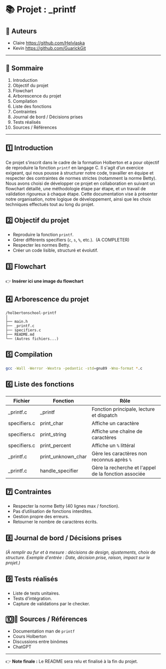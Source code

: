 # 📚 Projet : \_printf

## 📝 Auteurs

- Claire https://github.com/Helvlaska
- Kevin https://github.com/GuarickGit

---

## 📖 Sommaire

1. Introduction
2. Objectif du projet
3. Flowchart
4. Arborescence du projet
5. Compilation
6. Liste des fonctions
7. Contraintes
8. Journal de bord / Décisions prises
9. Tests réalisés
10. Sources / Références

---

## 1️⃣ Introduction

Ce projet s’inscrit dans le cadre de la formation Holberton et a pour objectif de reproduire la fonction `printf` en langage C. Il s'agit d’un exercice exigeant, qui nous pousse à structurer notre code, travailler en équipe et respecter des contraintes de normes strictes (notamment la norme Betty). Nous avons choisi de développer ce projet en collaboration en suivant un flowchart détaillé, une méthodologie étape par étape, et un travail de validation rigoureux à chaque étape. Cette documentation vise à présenter notre organisation, notre logique de développement, ainsi que les choix techniques effectués tout au long du projet.

## 2️⃣ Objectif du projet

- Reproduire la fonction `printf`.
- Gérer différents specifiers (`c`, `s`, `%`, etc.).  (A COMPLETER)
- Respecter les normes Betty.
- Créer un code lisible, structuré et évolutif.

## 3️⃣ Flowchart

👉 **Insérer ici une image du flowchart** 

## 4️⃣ Arborescence du projet

```
/holbertonschool-printf
│
├── main.h
├── _printf.c
├── specifiers.c
├── README.md
└── (Autres fichiers...)
```

## 5️⃣ Compilation

```bash
gcc -Wall -Werror -Wextra -pedantic -std=gnu89 -Wno-format *.c
```

## 6️⃣ Liste des fonctions

| Fichier             | Fonction             | Rôle                                                 |
| ------------------- | -------------------- | ---------------------------------------------------- |
| _printf.c           | _printf             | Fonction principale, lecture et dispatch             |
| specifiers.c        | print_char           | Affiche un caractère                                 |
| specifiers.c        | print_string         | Affiche une chaîne de caractères                     |
| specifiers.c        | print_percent        | Affiche un `%` littéral                              |
| _printf.c           | print_unknown_char   | Gère les caractères non reconnus après `%`           |
| _printf.c           | handle_specifier     | Gère la recherche et l'appel de la fonction associée |

## 7️⃣ Contraintes

- Respecter la norme Betty (40 lignes max / fonction).
- Pas d’utilisation de fonctions interdites.
- Gestion propre des erreurs.
- Retourner le nombre de caractères écrits.

## 8️⃣ Journal de bord / Décisions prises

*(À remplir au fur et à mesure : décisions de design, ajustements, choix de structure.
Exemple d'entrée : Date, décision prise, raison, impact sur le projet.)*

## 9️⃣ Tests réalisés

- Liste de tests unitaires.
- Tests d’intégration.
- Capture de validations par le checker.

## 🔟🔗 Sources / Références

- Documentation man de `printf`
- Cours Holberton
- Discussions entre binômes
- ChatGPT

---

👉 **Note finale :** Le README sera relu et finalisé à la fin du projet.


